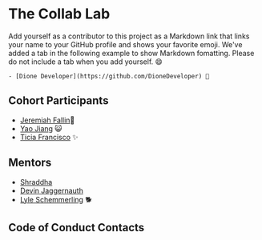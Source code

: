 # The Collab Lab

Add yourself as a contributor to this project as a Markdown link that links your name to your GitHub profile and shows your favorite emoji. We've added a tab in the following example to show Markdown fomatting. Please do not include a tab when you add yourself. 😄

    - [Dione Developer](https://github.com/DioneDeveloper) 💅

## Cohort Participants

- [Jeremiah Fallin](https://github.com/jeremiahfallin)🫡
- [Yao Jiang](https://github.com/Yaosaur) 😺
- [Ticia Francisco](https://github.com/ticiadev) ✨

## Mentors

- [Shraddha](https://github.com/5hraddha)
- [Devin Jaggernauth](https://github.com/mentalcaries)
- [Lyle Schemmerling](https://github.com/lyleschemmerling) 🐕

## Code of Conduct Contacts

